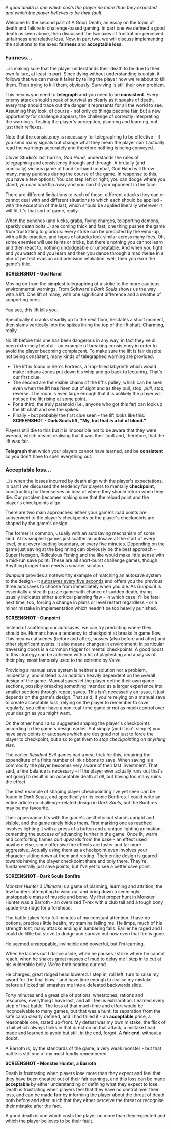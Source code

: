 *A good death is one which costs the player no more than they expected and which the player believes to 
be their fault.*

Welcome to the second part of A Good Death, an essay on the topic of death and failure in challenge-based 
gaming. In part one we defined a good death as seen above, then discussed the two axes of frustration: 
perceived unfairness and relative loss. Now, in part two, we will discuss implementing the solutions to 
the axes: **fairness** and **acceptable loss**.

### Fairness...

...is making sure that the player understands their death to be due to their own failure, at least in 
part. Since dying without understanding is unfair, it follows that we can make it fairer by telling the 
player how we're about to kill them. Then trying to kill them, obviously. Surviving is still their own problem.

This means you need to **telegraph** and you need to be **consistent**. Every enemy attack should speak of survival 
as clearly as it speaks of death, every trap should trace out the danger it represents for all the world to 
see. Assuming they look, of course - not only do things become fair, but a new opportunity for challenge 
appears, the challenge of correctly interpreting the warnings. Testing the player's perception, planning 
and learning, not just their reflexes. 

Note that the consistency is necessary for telegraphing to be effective - if you send many signals but 
change what they mean the player can't actually read the warnings accurately and therefore nothing is being 
conveyed. 

Clover Studio's last hurrah, *God Hand*, understands the rules of telegraphing and consistency through and 
through. A brutally (and comically) vicious game of hand-to-hand combat, God Hand will throw many, many 
punches during the course of the game. In response to this, you have a few options: You can step left or 
right, you can dodge where you stand, you can backflip away and you can hit your opponent in the face.

There are different limitations to each of these, different attacks they can or cannot deal with and 
different situations to which each should be applied - with the exception of the last, which should be 
applied liberally wherever it will fit. It's that sort of game, really. 

When the punches (and kicks, grabs, flying charges, teleporting demons, sparkly death bolts...) are 
coming thick and fast, one thing pushes the game from frustrating to glorious: every strike can be 
predicted by the wind-up, with a little practice, and types of attacks look similar across many foes. 
Oh, some enemies will use feints or tricks, but there's nothing you cannot learn and then react to, 
nothing undodgeable or unbeatable. And when you fight and you watch and you learn and then you dance 
through a mad melee in a blur of perfect evasion and precision retaliation, well, then you earn the game's title.

**SCREENSHOT - God Hand**

Moving on from the simplest telegraphing of a strike to the more cautious environmental warnings, From 
Software's *Dark Souls* shows us the way with a lift. One lift of many, with one significant difference and 
a swathe of supporting ones. 

You see, this lift kills you. 

Specifically it cranks steadily up to the next floor, hesitates a short moment, then slams vertically into 
the spikes lining the top of the lift shaft. Charming, really. 

No lift before this one has been dangerous in any way, in fact they've all been extremely helpful - an 
example of breaking consistency in order to avoid the player becoming complacent. To make sure the lift 
is fair despite not being consistent, many kinds of telegraphed warning are provided. 

- The lift is found in Sen's Fortress, a trap-filled labyrinth which would make Indiana Jones put down his 
whip and go back to lecturing. That's our first clue. 
- The second are the visible chains of the lift's pulley, which can be seen even when the lift has risen out 
of sight and as they pull, stop, *pull*, stop, reverse. The room is even large enough that it is unlikely 
the player will not see the lift rising at some point.
- For a third, the truly paranoid (i.e., anyone who got this far) can look up the lift shaft and see the spikes. 
- Finally - but probably the first clue seen - the lift looks like this:
**SCREENSHOT - Dark Souls lift, "My, but that *is* a lot of blood."**

Players still die to this but it is impossible not to be aware that they were *warned*, which means realising 
that it was their fault and, therefore, that the lift was fair.

**Telegraph** that which your players cannot have learned, and be **consistent** so you don't have to spell everything out. 

### Acceptable loss...

...is when the losses incurred by death align with the player's expectations. In part I we discussed the tendency 
for players to mentally **checkpoint**, constructing for themselves an idea of where they should return when they die. 
Our problem becomes making sure that the reload point and the player's checkpoints align. 

There are two main approaches: either your game's load points are subservient to the player's checkpoints or the 
player's checkpoints are shaped by the game's design.

The former is common, usually with an autosaving mechanism of some kind. At its simplest games just scatter an 
autosave at the start of every level, or at every loading boundary, or every five minutes. Depending on the game 
just saving at the beginning can obviously be the best approach - Super Hexagon, Ridiculous Fishing and the like 
would make little sense with a mid-run save point. These are all short-burst challenge games, though. Anything 
longer form needs a smarter solution.

*Gunpoint* provides a noteworthy example of matching an autosave system to the design - it [autosaves every five 
seconds](http://www.pentadact.com/2012-03-22-gunpoints-save-system/) and offers you the previous three autosaves 
to choose from immediately when you die. As *Gunpoint* is essentially a stealth puzzle game with chance of sudden 
death, dying usually indicates either a critical planning flaw - in which case it'll be fatal next time, too, 
forcing a change in plans or level restart regardless - or a minor mistake in implementation which needn't be too 
heavily punished. 

**SCREENSHOT - Gunpoint**

Instead of scattering our autosaves, we can try predicting where they should be. Humans have a tendency to 
checkpoint at breaks in game flow. This means cutscenes (before and after), bosses (also before and after) 
and other significant events. It also means changes in environment; in particular traversing doors is a common 
trigger for mental checkpoints. A good boost to this strategy can be achieved with a lot of playtesting and 
analysis of their play, most famously used to the extreme by Valve.

Providing a manual save system is neither a solution nor a problem, incidentally, and instead is an addition 
heavily dependent on the overall design of the game. Manual saves let the player define their own game 
sections, possibly breaking something intended as a larger experience into smaller sections through repeat 
saves. This isn't necessarily an issue, it just depends on the game's design. That said, if you're relying on 
a manual save to create acceptable loss, relying on the player to remember to save regularly, you either have 
a non-real-time game or not as much control over your design as you might want.

On the other hand I also suggested shaping the player's checkpoints according to the game's design earlier. 
Put simply (and it isn't simple) you have save points or autosaves which are designed not just to force the 
player to checkpoint, but also to get them to *stop checkpointing on anything else*.

The earlier *Resident Evil* games had a neat trick for this, requiring the expenditure of a finite number 
of ink ribbons to save. When saving is a commodity the player becomes very aware of their last investment. 
That said, a fine balance is necessary - if the player ever actually runs out that's not going to result 
in an acceptable death at *all*, but having too many ruins the effect.

The best example of shaping player checkpointing I've yet seen can be found in *Dark Souls*, and specifically 
in its iconic Bonfires. I could write an entire article on challenge-related design in *Dark Souls*, but the 
Bonfires may be my favourite.

Their appearance fits with the game's aesthetic but stands upright and visible, and the game rarely hides them. 
First marking one as reached involves lighting it with a press of a button and a unique lighting animation, 
cementing the success of advancing further in the game.  Once lit, warm and comforting flames curl upwards 
from the base - an effect used nowhere else, since offensive fire effects are faster and far more aggressive. 
Actually using them as a checkpoint even involves your character sitting down at them and resting. Their 
entire design is geared towards having the player checkpoint there and only there. They're fundamentally 
just save points, but I've yet to see a better save point.

**SCREENSHOT - Dark Souls Bonfire**

*Monster Hunter 3 Ultimate* is a game of planning, learning and attrition, the few hunters attempting to wear 
out and bring down a seemingly unstoppable mass of muscle and bone.  My first proper hunt in Monster Hunter 
was a Barroth - an oversized T-rex with a club tail and a tough bony spade-like ridge for a forehead. 

The battle takes forty full minutes of my constant attention. I have no potions, precious little health, my 
stamina failing me. He limps, much of his strength lost, many attacks ending in lumbering falls.  Earlier he 
raged and I could do little but strive to dodge and survive but now even that fire is gone.

He seemed unstoppable, invincible and powerful, but I'm learning.

When he lashes out I dance aside, when he pauses I strike where he cannot reach, when he shakes great masses 
of mud to delay me I step in to cut at his vulnerable belly. We're both nearing our end.

He charges, great ridged head lowered. I step in, roll left, turn to raise my sword for the final blow - 
and have time enough to realise my mistake before a flicked tail smashes me into a defeated backwards slide. 

Forty minutes and a great pile of potions, whetstones, rations and resources, everything I have lost, and all 
I feel is exhilaration. I earned every step of that battle. The loss of that much time and effort would be 
inconceivable to many games, but that was a hunt, its separation from the safe camp clearly defined, and I had 
failed it - an **acceptable** price, a reasonable one, stated up-front.  My defeat was my own mistake, the 
flick of a tail which always flicks in that direction on that attack, a mistake I had made and learned to 
avoid but still, in the end, forgot. A **fair end**, without a doubt. 

A Barroth is, by the standards of the game, a very weak monster - but that battle is still one of my most fondly 
remembered. 

**SCREENSHOT - Monster Hunter, a Barroth**

Death is frustrating when players lose more than they expect and feel that they have been cheated out of their 
fair earnings, and this loss can be made **acceptable** by either understanding or defining what they expect to lose.
Death is frustrating when players feel that they have no control over their loss, and can be made **fair** by informing 
the player about the threat of death both before and after, such that they either perceive the threat or recognise 
their mistake after the fact.

A good death is one which costs the player no more than they expected and which the player believes to be their fault. 
